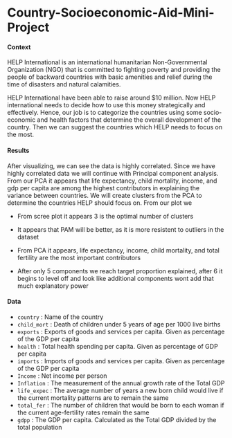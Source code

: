 # Country-Socioeconomic-Aid-Mini-Project
#### Context
HELP International is an international humanitarian Non-Governmental Organization (NGO) that is committed to fighting poverty and providing the people of backward countries with basic amenities and relief during the time of disasters and natural calamities.

HELP International have been able to raise around $10 million. Now HELP international needs to decide how to use this money strategically and effectively. Hence, our job is to categorize the countries using some socio-economic and health factors that determine the overall development of the country. Then we can suggest the countries which HELP needs to focus on the most.
#### Results

After visualizing, we can see the data is highly correlated.  Since we have highly correlated data we will continue with Principal component analysis.  From our PCA it appears that life expectancy, child mortality, income, and gdp per capita are among the highest contributors in explaining the variance between countries.  We will create clusters from the PCA to determine the countries HELP should focus on.  From our plot we 
+ From scree plot it appears 3 is the optimal number of clusters

+ It appears that PAM will be better, as it is more resistent to outliers in the dataset
+ From PCA it appears, life expectancy, income, child mortality, and total fertility are the most important contributors

+ After only 5 components we reach target proportion explained, after 6 it begins to level off and look like additional components wont add that much explanatory power
#### Data
+ `country` : Name of the country
+ `child_mort` : Death of children under 5 years of age per 1000 live births
+ `exports` : Exports of goods and services per capita. Given as percentage of the GDP per capita
+ `health` : Total health spending per capita. Given as percentage of GDP per capita
+ `imports` : Imports of goods and services per capita. Given as percentage of the GDP per capita
+ `Income` : Net income per person
+ `Inflation` : The measurement of the annual growth rate of the Total GDP
+ `life_expec` : The average number of years a new born child would live if the current mortality patterns are to remain the same
+ `total_fer` : The number of children that would be born to each woman if the current age-fertility rates remain the same
+ `gdpp` : The GDP per capita. Calculated as the Total GDP divided by the total population
